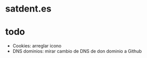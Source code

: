 # satdent.es


# todo

* Cookies: arreglar icono
* DNS dominios: mirar cambio de DNS de don dominio a Github
